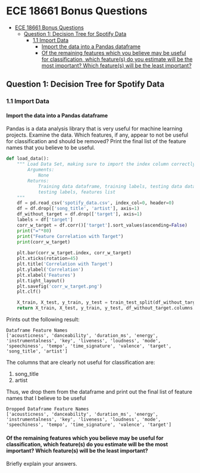 # ECE 18661 Bonus Questions

- [ECE 18661 Bonus Questions](#ece-18661-bonus-questions)
  - [Question 1: Decision Tree for Spotify Data](#question-1-decision-tree-for-spotify-data)
    - [1.1 Import Data](#11-import-data)
      - [Import the data into a Pandas dataframe](#import-the-data-into-a-pandas-dataframe)
      - [Of the remaining features which you believe may be useful for classification, which feature(s) do you estimate will be the most important? Which feature(s) will be the least important?](#of-the-remaining-features-which-you-believe-may-be-useful-for-classification-which-features-do-you-estimate-will-be-the-most-important-which-features-will-be-the-least-important)

## Question 1: Decision Tree for Spotify Data

### 1.1 Import Data

#### Import the data into a Pandas dataframe

Pandas is a data analysis library that is very useful for machine learning projects. Examine the data. Which features, if any, appear to not be useful for classification and should be removed? Print the final list of the feature names that you believe to be
useful.

```python
def load_data():
    """ Load Data Set, making sure to import the index column correctly
        Arguments:
            None
        Returns:
            Training data dataframe, training labels, testing data dataframe,
            testing labels, features list
    """
    df = pd.read_csv('spotify_data.csv', index_col=0, header=0)
    df = df.drop(['song_title', 'artist'], axis=1)
    df_without_target = df.drop(['target'], axis=1)
    labels = df['target']
    corr_w_target = df.corr()['target'].sort_values(ascending=False)
    print("="*80)
    print("Feature Correlation with Target")
    print(corr_w_target)
    
    plt.bar(corr_w_target.index, corr_w_target)
    plt.xticks(rotation=45)
    plt.title('Correlation with Target')
    plt.ylabel('Correlation')
    plt.xlabel('Features')
    plt.tight_layout()
    plt.savefig('corr_w_target.png')
    plt.clf()

    X_train, X_test, y_train, y_test = train_test_split(df_without_target, labels, test_size=0.2)
    return X_train, X_test, y_train, y_test, df_without_target.columns.values.tolist()
```

Prints out the following result:

```text
Dataframe Feature Names
['acousticness', 'danceability', 'duration_ms', 'energy', 'instrumentalness', 'key', 'liveness', 'loudness', 'mode', 'speechiness', 'tempo', 'time_signature', 'valence', 'target', 'song_title', 'artist']
```

The columns that are clearly not useful for classification are:

1. song_title
2. artist

Thus, we drop them from the dataframe and print out the final list of feature names that I believe to be useful

```text
Dropped Dataframe Feature Names
['acousticness', 'danceability', 'duration_ms', 'energy', 'instrumentalness', 'key', 'liveness', 'loudness', 'mode', 'speechiness', 'tempo', 'time_signature', 'valence', 'target']
```

#### Of the remaining features which you believe may be useful for classification, which feature(s) do you estimate will be the most important? Which feature(s) will be the least important?

Briefly explain your answers.
